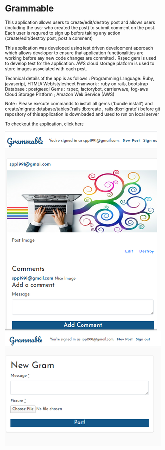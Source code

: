 # Grammable 

This application allows users to create/edit/destroy post and allows users (including the user who created the post) to submit comment on the post. Each user is required to sign up before taking any action (create/edit/destroy post, post a comment)

This application was developed using test driven development approach which allows developer to ensure that application functionalities are working before any new code changes are commited . Rspec gem is used to develop test for the application. AWS cloud storage platform is used to store images associated with each post.



Technical details of the app is as follows :
Programming Language: Ruby, javascript, HTML5
Web/stylesheet Framwork : ruby on rails, bootstrap  
Database : postgresql
Gems : rspec, factorybot, carrierwave, fog-aws
Cloud Storage Platform ; Amazon Web Service (AWS)

Note : Please execute commands to install all gems ('bundle install') and create/migrate database/tables('rails db:create , rails db:migrate') before git repository of this application is downloaded and used to run on local server 

To checkout the application, click [here](https://grammable-sunnypatel.herokuapp.com/) 

<img src="screenshot-1.png" alt="Screenshot">
<img src="screenshot-2.png" alt="Screenshot">

